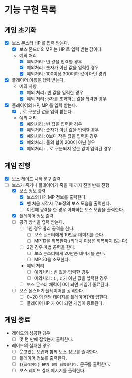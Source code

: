 # 기능 구현 목록
## 게임 초기화
- [X] 보스 몬스터 HP 를 입력 받는다.
  - [X] 보스 몬드터의 MP 는 HP 로 입력 받는 값이다.  
  - 예외 처리
    - [X] 예외처리 : 빈 값을 입력한 경우 
    - [X] 예외처리 : 숫자가 아닌 값을 입력한 경우 
    - [X] 예외처리 : 100이상 300이하 값이 아닌 경워
- [X] 플레이어 이름을 입력 받는다.
  - 예외 사항
    - [X] 예외 처리 : 빈 값을 입력한 경우
    - [X] 예외 처리 : 5자를 초과하는 값을 입력한 경우
- [X] 플레이어의 HP, MP 를 입력 받는다.
  - [X] `,` 로 구분된 값을 입력 받는다.
  - 예외 처리
    - [X] 예외처리 : 빈 값을 입력한 경우
    - [X] 예외처리 : 숫자가 아닌 값을 입력한 경우
    - [X] 예외처리 : 0보다 작은 값을 입력한 경우
    - [X] 예외처리 : 둘의 합이 200이 아닌 경우
    - [X] 예외처리 : `,` 로 구분되지 않는 값이 입력된 경우

## 게임 진행
- [X] 보스 레이드 시작 문구 출력
- [ ] 보스가 죽거나 플레이어가 죽을 때 까지 진행 반복 진행
  - [X] 보스 정보 출력
    - [X] 보스의 HP, MP 정보를 출력한다.
    - [X] 맨 처음 시작시 무표정의 보스 모습을 출력한다.
    - [ ] 이전에 공격을 한 경우 아파하는 보스 모습을 출력한다.
  - [X] 플레이어 정보 출력 
  - [ ] 공격 방식을 입력 받는다.
    - [ ] 1인 경우 물리 공격을 한다. 
      - [ ] 보스 몬스터에게 10만큼 데미지를 준다.
      - [ ] MP 10을 회복한다.(최대치 이상은 회복하지 않는다)
    - [ ] 2인 경우 마법 공력을 한다.
      - [ ] 보스 몬스터에게 20만큼 데미지를 준다.
      - [ ] MP 30을 소모한다.
    - 예외 처리
      - [ ] 예외처리 : 빈 값을 입력한 경우
      - [ ] 예외처리 : `1` , `2` 가 아닌 값을 입력한 경우
    - [ ] 보스 몬스터 채력이 0이 되면 게임이 종료된다.
  - [ ] 보스 몬스터가 플레이어를 공격한다.
    - [ ] 0~20 의 랜덤 데미지를 플레이어한테 입힌다.
    - [ ] 플레이어 HP 가 0이 되면 게임이 종료된다.

## 게임 종료
- 레이드의 성공한 경우
  - [ ] 몇 턴 만에 잡았는지 출력한다.
- 레이드의 실패한 경우
  - [ ] 웃고있는 모습과 함께 보스 정보를 출력한다.
  - [ ] 플레이어 정보를 출력한다.
  - [ ] `${플레이어} HP가 0이 되었습니다.` 문구를 출력한다.
  - [ ] 보스 레이드 실패 메시지를 출력한다.
